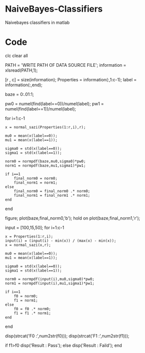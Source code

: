 # NaiveBayes-Classifiers
Naivebayes classifiers in matlab

# Code

clc
clear all

PATH = 'WRITE PATH OF DATA SOURCE FILE';
information = xlsread(PATH,1);

[r , c] = size(information);
Properties = information(:,1:c-1);
label = information(:,end);

baze = 0:.01:1;

pw0 = numel(find(label==0))/numel(label);
pw1 = numel(find(label==1))/numel(label);

for i=1:c-1
    
    x = normal_sazi(Properties(1:r,i),r);
     
    mu0 = mean(x(label==0));
    mu1 = mean(x(label==1));
    
    sigma0 = std(x(label==0));
    sigma1 = std(x(label==1));
    
    norm0 = normpdf(baze,mu0,sigma0)*pw0;
    norm1 = normpdf(baze,mu1,sigma1)*pw1;
    
    if i==1
        final_norm0 = norm0;
        final_norm1 = norm1;
    else
        final_norm0 = final_norm0 .* norm0;
        final_norm1 = final_norm1 .* norm1;
    end
    
end

figure;
plot(baze,final_norm0,'b');
hold on
plot(baze,final_norm1,'r');

input = [100,15,50];
for i=1:c-1
    
    x = Properties(1:r,i);
    input(i) = (input(i) - min(x)) / (max(x) - min(x));
    x = normal_sazi(x,r);
     
    mu0 = mean(x(label==0));
    mu1 = mean(x(label==1));
    
    sigma0 = std(x(label==0));
    sigma1 = std(x(label==1));
    
    norm0 = normpdf(input(i),mu0,sigma0)*pw0;
    norm1 = normpdf(input(i),mu1,sigma1)*pw1;
    
    if i==1
        f0 = norm0;
        f1 = norm1;
    else
        f0 = f0 .* norm0;
        f1 = f1 .* norm1;
    end
end

disp(strcat('F0 :',num2str(f0)));
disp(strcat('F1 :',num2str(f1)));

if f1>f0
    disp('Result : Pass');
else
    disp('Result : Faild');
end
